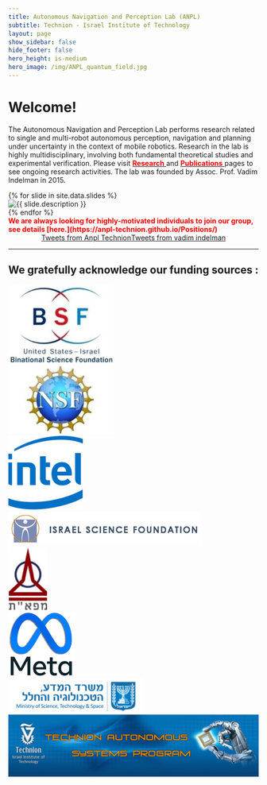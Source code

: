 ```yaml
---
title: Autonomous Navigation and Perception Lab (ANPL)
subtitle: Technion - Israel Institute of Technology
layout: page
show_sidebar: false
hide_footer: false
hero_height: is-medium
hero_image: /img/ANPL_quantum_field.jpg 
---
```


# Welcome! 

The Autonomous Navigation and Perception Lab performs research related to single and multi-robot autonomous perception, navigation and planning under uncertainty in the context of mobile robotics. Research in the lab is highly multidisciplinary, involving both fundamental theoretical studies and experimental verification. Please visit [<span style="color:red">
<b>Research</b>
</span>](https://anpl-technion.github.io/research/) and [<span style="color:red">
<b>Publications</b>
</span>](https://anpl-technion.github.io/publications/) pages to see ongoing research activities. The lab was founded by Assoc. Prof. Vadim Indelman in 2015.

<div class="slick-slider">
  {% for slide in site.data.slides %}
    <div>
      <img src="{{ slide.image }}" alt="{{ slide.description }}">
    </div>
  {% endfor %}
</div>

<span style="color:red">
<b>
We are always looking for highly-motivated individuals to join our group, see details [here.](https://anpl-technion.github.io/Positions/)
</b>
</span>

<div style="display: flex; justify-content: center;">
  <a class="twitter-timeline" data-width="40%" data-height="1000" href="https://twitter.com/ANPL_Technion?ref_src=twsrc%5Etfw%7Ctwcamp%5Eembeddedtimeline%7Ctwterm%5Escreen-name%3AANPL_Technion%7Ctwcon%5Es2">Tweets from Anpl Technion</a> 
  <script async src="https://platform.twitter.com/widgets.js" charset="utf-8"></script>
  <a class="twitter-timeline" data-width="40%" data-height="1000" href="https://twitter.com/vadim_indelman?ref_src=twsrc%5Etfw%7Ctwcamp%5Eembeddedtimeline%7Ctwterm%5Escreen-name%3Avadim_indelman%7Ctwcon%5Es2">Tweets from vadim indelman</a>
  <script async src="https://platform.twitter.com/widgets.js" charset="utf-8"></script> 
</div>

<hr>

## We gratefully acknowledge our funding sources : 

<div class="horizontal-grid-container">
  <div class="grid-item">
    <img src="/img/funding/BSF-1-212x300.jpg" alt="BSF">
  </div>
  <div class="grid-item">
    <img src="/img/funding/intel-150x150.png" alt="intel">
  </div>
  <div class="grid-item">
    <img src="/img/funding/ISF-logo.png" alt="ISF">
  </div>
  <div class="grid-item">
    <img src="/img/funding/MAFAT-logo.png" alt="MAFAT">
  </div>
  <div class="grid-item">
    <img src="/img/funding/meta.png" alt="meta">
  </div>
  <div class="grid-item">
    <img src="/img/funding/MOST-logo.png" alt="MOST">
  </div>
  <div class="grid-item">
    <img src="/img/funding/TASP-logo.png" alt="TASP">
  </div>
  <!-- Add more grid items for more images -->
</div>

